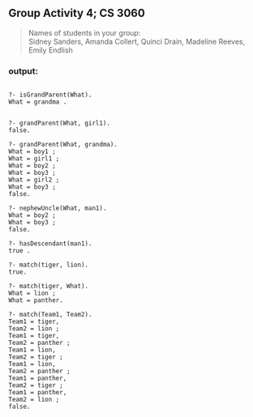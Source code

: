 ## Group Activity 4; CS 3060

>Names of students in your group:    
Sidney Sanders, Amanda Collert, Quinci Drain, Madeline Reeves, Emily Endlish  


### output:
```

?- isGrandParent(What).  
What = grandma .  


?- grandParent(What, girl1).  
false.  

?- grandParent(What, grandma).  
What = boy1 ;  
What = girl1 ;  
What = boy2 ;  
What = boy3 ;  
What = girl2 ;  
What = boy3 ;  
false.  
  
?- nephewUncle(What, man1).    
What = boy2 ;  
What = boy3 ;  
false.  
  
?- hasDescendant(man1).   
true .  
   
?- match(tiger, lion).  
true.  

?- match(tiger, What).
What = lion ;
What = panther.

?- match(Team1, Team2).
Team1 = tiger,
Team2 = lion ;
Team1 = tiger,
Team2 = panther ;
Team1 = lion,
Team2 = tiger ;
Team1 = lion,
Team2 = panther ;
Team1 = panther,
Team2 = tiger ;
Team1 = panther,
Team2 = lion ;
false.


```